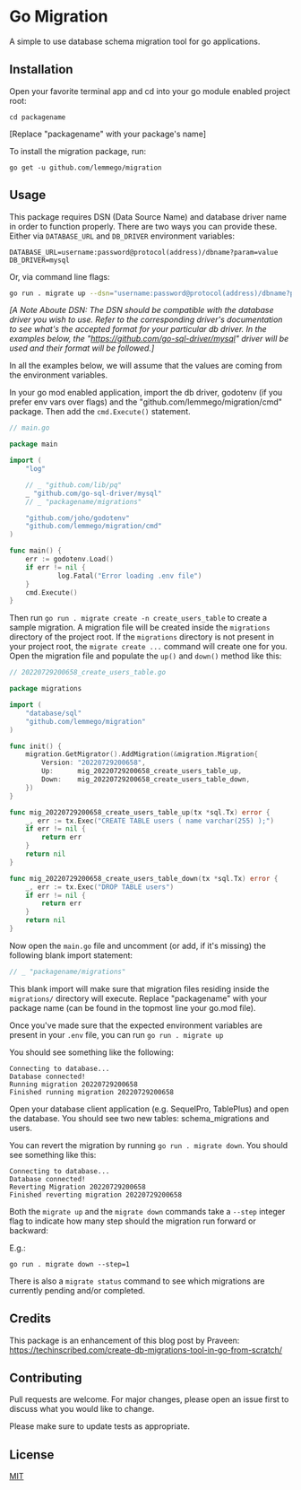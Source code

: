 # Go Migration

A simple to use database schema migration tool for go applications.

## Installation

Open your favorite terminal app and cd into your go module enabled project root:

`cd packagename`

[Replace "packagename" with your package's name]

To install the migration package, run:

`go get -u github.com/lemmego/migration`

## Usage

This package requires DSN (Data Source Name) and database driver name in order to function properly. There are two ways you can provide these. Either via `DATABASE_URL` and `DB_DRIVER` environment variables:

```env
DATABASE_URL=username:password@protocol(address)/dbname?param=value
DB_DRIVER=mysql
```

Or, via command line flags:

```sh
go run . migrate up --dsn="username:password@protocol(address)/dbname?param=value" --driver=mysql
```

_[A Note Aboute DSN: The DSN should be compatible with the database driver you wish to use. Refer to the corresponding driver's documentation to see what's the accepted format for your particular db driver. In the examples below, the "https://github.com/go-sql-driver/mysql" driver will be used and their format will be followed.]_

In all the examples below, we will assume that the values are coming from the environment variables.

In your go mod enabled application, import the db driver, godotenv (if you prefer env vars over flags) and the "github.com/lemmego/migration/cmd" package. Then add the `cmd.Execute()` statement.

```go
// main.go

package main

import (
	"log"

	// _ "github.com/lib/pq"
	_ "github.com/go-sql-driver/mysql"
	// _ "packagename/migrations"

	"github.com/joho/godotenv"
	"github.com/lemmego/migration/cmd"
)

func main() {
	err := godotenv.Load()
  	if err != nil {
    		log.Fatal("Error loading .env file")
  	}
	cmd.Execute()
}
```

Then run `go run . migrate create -n create_users_table` to create a sample migration. A migration file will be created inside the `migrations` directory of the project root. If the `migrations` directory is not present in your project root, the `migrate create ...` command will create one for you. Open the migration file and populate the `up()` and `down()` method like this:

```go
// 20220729200658_create_users_table.go

package migrations

import (
	"database/sql"
	"github.com/lemmego/migration"
)

func init() {
	migration.GetMigrator().AddMigration(&migration.Migration{
		Version: "20220729200658",
		Up:      mig_20220729200658_create_users_table_up,
		Down:    mig_20220729200658_create_users_table_down,
	})
}

func mig_20220729200658_create_users_table_up(tx *sql.Tx) error {
	_, err := tx.Exec("CREATE TABLE users ( name varchar(255) );")
	if err != nil {
		return err
	}
	return nil
}

func mig_20220729200658_create_users_table_down(tx *sql.Tx) error {
	_, err := tx.Exec("DROP TABLE users")
	if err != nil {
		return err
	}
	return nil
}
```

Now open the `main.go` file and uncomment (or add, if it's missing) the following blank import statement:

```go
// _ "packagename/migrations"
```

This blank import will make sure that migration files residing inside the `migrations/` directory will execute. Replace "packagename" with your package name (can be found in the topmost line your go.mod file).

Once you've made sure that the expected environment variables are present in your `.env` file, you can run `go run . migrate up`

You should see something like the following:

```
Connecting to database...
Database connected!
Running migration 20220729200658
Finished running migration 20220729200658
```

Open your database client application (e.g. SequelPro, TablePlus) and open the database. You should see two new tables: schema_migrations and users.

You can revert the migration by running `go run . migrate down`. You should see something like this:

```
Connecting to database...
Database connected!
Reverting Migration 20220729200658
Finished reverting migration 20220729200658
```

Both the `migrate up` and the `migrate down` commands take a `--step` integer flag to indicate how many step should the migration run forward or backward:

E.g.:

`go run . migrate down --step=1`

There is also a `migrate status` command to see which migrations are currently pending and/or completed.

## Credits

This package is an enhancement of this blog post by Praveen:
https://techinscribed.com/create-db-migrations-tool-in-go-from-scratch/

## Contributing

Pull requests are welcome. For major changes, please open an issue first to discuss what you would like to change.

Please make sure to update tests as appropriate.

## License

[MIT](https://choosealicense.com/licenses/mit/)
